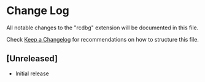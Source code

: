 # Change Log

All notable changes to the "rcdbg" extension will be documented in this file.

Check [Keep a Changelog](http://keepachangelog.com/) for recommendations on how to structure this file.

## [Unreleased]

- Initial release